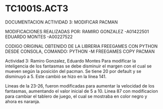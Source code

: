 # TC1001S.ACT3
DOCUMENTACION ACTIVIDAD 3: MODIFICAR PACMAN

MODIFICACIONES REALIZADAS POR: 
RAMIRO GONZALEZ -A01422501  
EDUARDO MONTES -A00227522

CODIGO ORIGINAL OBTENIDO DE LA LIBRERIA FREEGAMES CON PYTHON DESDE CONSOLA,
COMANDO: PYTHON -M FREEGAMES COPY PACMAN

Actividad 3: Ramiro Gonzalez, Eduardo Montes
Para modificar la inteligencia de los fantasmas se debe disminuir el margen con el cual se mueven según la posición del pacman. Se tiene 20 por default
y se disminuyó a 5. Este cambió se hizo en la línea 141.

Lineas de la 23-26, fueron modificadas para aumentar la velocidad de los fantasmas, aumentando el valor inicial de 5 a 10.
Linea 87 con modificacion para cambiar el tablero de juego, el cual se mostraba en color negro y ahora es naranja.
